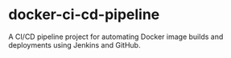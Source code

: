 # docker-ci-cd-pipeline
A CI/CD pipeline project for automating Docker image builds and deployments using Jenkins and GitHub.
